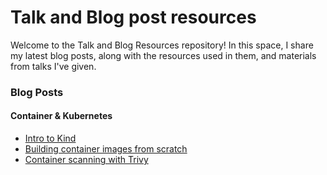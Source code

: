 # Talk and Blog post resources
Welcome to the Talk and Blog Resources repository! In this space, I share my latest blog posts, along with the resources used in them, and materials from talks I've given.

### Blog Posts
#### Container & Kubernetes
- [Intro to Kind](./blog/introKind/)
- [Building container images from scratch](./blog/buildingContainerImagesFromScratch/)
- [Container scanning with Trivy](./blog/containerScanningWithTrivy/)